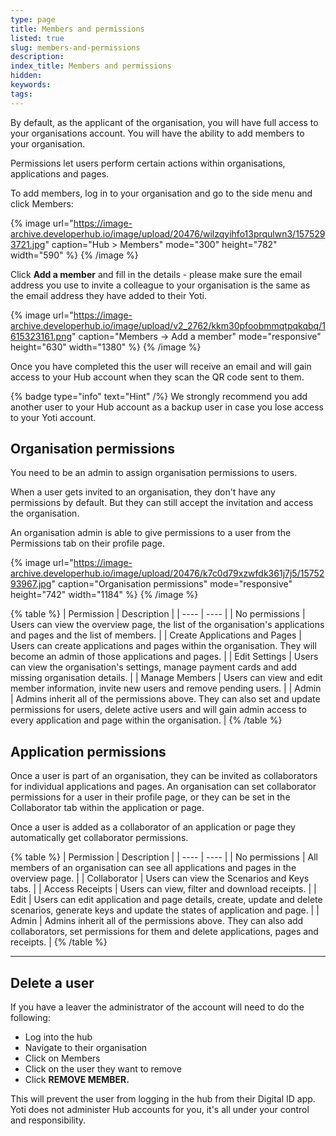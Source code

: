```yaml
---
type: page
title: Members and permissions
listed: true
slug: members-and-permissions
description: 
index_title: Members and permissions
hidden: 
keywords: 
tags: 
---
```


By default, as the applicant of the organisation, you will have full access to your organisations account. You will have the ability to add members to your organisation.

Permissions let users perform certain actions within organisations, applications and pages.

To add members, log in to your organisation and go to the side menu and click Members:

{% image url="https://image-archive.developerhub.io/image/upload/20476/wilzqyihfo13prqulwn3/1575293721.jpg" caption="Hub &gt; Members" mode="300" height="782" width="590" %}
{% /image %}

Click **Add a member** and fill in the details - please make sure the email address you use to invite a colleague to your organisation is the same as the email address they have added to their Yoti.

{% image url="https://image-archive.developerhub.io/image/upload/v2_2762/kkm30pfoobmmqtpqkqbq/1615323161.png" caption="Members -&gt; Add a member" mode="responsive" height="630" width="1380" %}
{% /image %}

Once you have completed this the user will receive an email and will gain access to your Hub account when they scan the QR code sent to them.

{% badge type="info" text="Hint" /%} We strongly recommend you add another user to your Hub account as a backup user in case you lose access to your Yoti account.

## Organisation permissions

You need to be an admin to assign organisation permissions to users.

When a user gets invited to an organisation, they don't have any permissions by default. But they can still accept the invitation and access the organisation.

An organisation admin is able to give permissions to a user from the Permissions tab on their profile page.

{% image url="https://image-archive.developerhub.io/image/upload/20476/k7c0d79xzwfdk361j7j5/1575293967.jpg" caption="Organisation permissions" mode="responsive" height="742" width="1184" %}
{% /image %}

{% table %}
| Permission | Description | 
| ---- | ---- | 
| No permissions | Users can view the overview page, the list of the organisation's applications and pages and the list of members. | 
| Create Applications and Pages | Users can create applications and pages within the organisation. They will become an admin of those applications and pages. | 
| Edit Settings | Users can view the organisation's settings, manage payment cards and add missing organisation details. | 
| Manage Members | Users can view and edit member information, invite new users and remove pending users. | 
| Admin | Admins inherit all of the permissions above. They can also set and update permissions for users, delete active users and will gain admin access to every application and page within the organisation. | 
{% /table %}

## Application permissions

Once a user is part of an organisation, they can be invited as collaborators for individual applications and pages. An organisation can set collaborator permissions for a user in their profile page, or they can be set in the Collaborator tab within the application or page.

Once a user is added as a collaborator of an application or page they automatically get collaborator permissions.

{% table %}
| Permission | Description | 
| ---- | ---- | 
| No permissions | All members of an organisation can see all applications and pages in the overview page. | 
| Collaborator | Users can view the Scenarios and Keys tabs. | 
| Access Receipts | Users can view, filter and download receipts. | 
| Edit | Users can edit application and page details, create, update and delete scenarios, generate keys and update the states of application and page. | 
| Admin | Admins inherit all of the permissions above. They can also add collaborators, set permissions for them and delete applications, pages and receipts. | 
{% /table %}

---

## Delete a user

If you have a leaver the administrator of the account will need to do the following:

- Log into the hub
- Navigate to their organisation
- Click on Members
- Click on the user they want to remove
- Click **REMOVE MEMBER.**

This will prevent the user from logging in the hub from their Digital ID app. Yoti does not administer Hub accounts for you, it's all under your control and responsibility.
